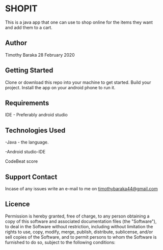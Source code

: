 # SHOPIT

This is a java app that one can use to shop online for the items they want and add them to a cart.


## Author
Timothy Baraka 28 February 2020

## Getting Started
Clone or download this repo into your machine to get started.
Build your project.
Install the app on your android phone to run it.

## Requirements
IDE - Preferably android studio

## Technologies Used
-Java - the language.

-Android studio-IDE

CodeBeat score


## Support Contact
Incase of any issues write an e-mail to me on timothybaraka44@gmail.com

## Licence
Permission is hereby granted, free of charge, to any person obtaining a copy of this software and
associated documentation files (the "Software"), to deal in the Software without restriction,
including without limitation the rights to use, copy, modify, merge, publish, distribute,
sublicense, and/or sell copies of the Software, and to permit persons to whom the Software is
furnished to do so, subject to the following conditions:

